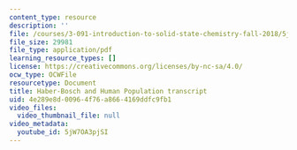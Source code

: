 ```yaml
---
content_type: resource
description: ''
file: /courses/3-091-introduction-to-solid-state-chemistry-fall-2018/5jW7OA3pjSI_transcript.pdf
file_size: 29981
file_type: application/pdf
learning_resource_types: []
license: https://creativecommons.org/licenses/by-nc-sa/4.0/
ocw_type: OCWFile
resourcetype: Document
title: Haber-Bosch and Human Population transcript
uid: 4e289e8d-0096-4f76-a866-4169ddfc9fb1
video_files:
  video_thumbnail_file: null
video_metadata:
  youtube_id: 5jW7OA3pjSI
---
```

